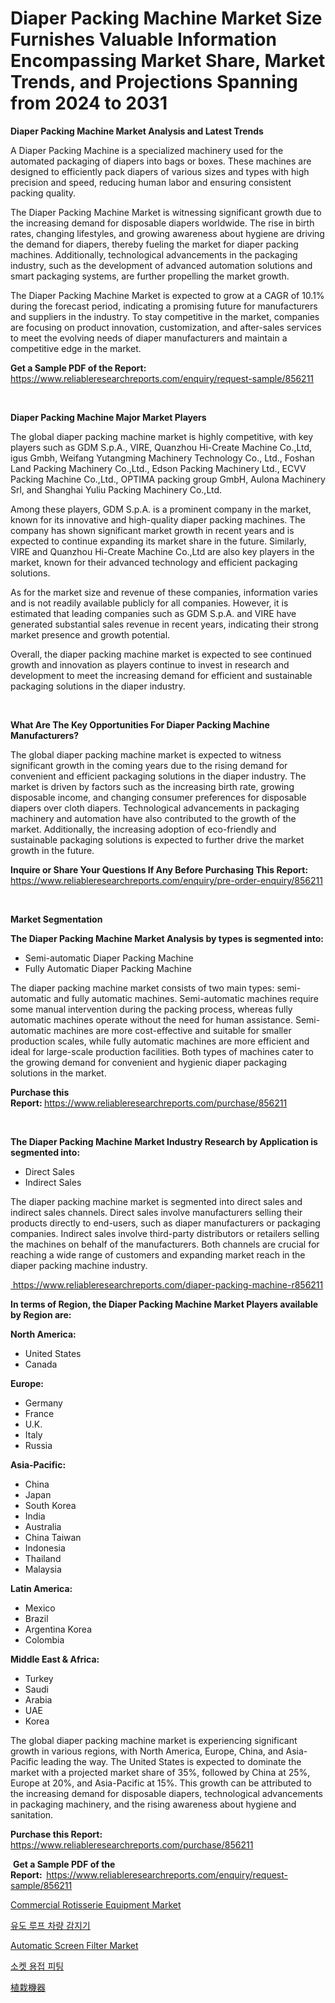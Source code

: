<p><h1>Diaper Packing Machine Market Size Furnishes Valuable Information Encompassing Market Share, Market Trends, and Projections Spanning from 2024 to 2031</h1></p><p><strong>Diaper Packing Machine Market Analysis and Latest Trends</strong></p>
<p><p>A Diaper Packing Machine is a specialized machinery used for the automated packaging of diapers into bags or boxes. These machines are designed to efficiently pack diapers of various sizes and types with high precision and speed, reducing human labor and ensuring consistent packing quality.</p><p>The Diaper Packing Machine Market is witnessing significant growth due to the increasing demand for disposable diapers worldwide. The rise in birth rates, changing lifestyles, and growing awareness about hygiene are driving the demand for diapers, thereby fueling the market for diaper packing machines. Additionally, technological advancements in the packaging industry, such as the development of advanced automation solutions and smart packaging systems, are further propelling the market growth.</p><p>The Diaper Packing Machine Market is expected to grow at a CAGR of 10.1% during the forecast period, indicating a promising future for manufacturers and suppliers in the industry. To stay competitive in the market, companies are focusing on product innovation, customization, and after-sales services to meet the evolving needs of diaper manufacturers and maintain a competitive edge in the market.</p></p>
<p><strong>Get a Sample PDF of the Report:&nbsp;</strong> <a href="https://www.reliableresearchreports.com/enquiry/request-sample/856211">https://www.reliableresearchreports.com/enquiry/request-sample/856211</a></p>
<p>&nbsp;</p>
<p><strong>Diaper Packing Machine Major Market Players</strong></p>
<p><p>The global diaper packing machine market is highly competitive, with key players such as GDM S.p.A., VIRE, Quanzhou Hi-Create Machine Co.,Ltd, igus Gmbh, Weifang Yutangming Machinery Technology Co., Ltd., Foshan Land Packing Machinery Co.,Ltd., Edson Packing Machinery Ltd., ECVV Packing Machine Co.,Ltd., OPTIMA packing group GmbH, Aulona Machinery Srl, and Shanghai Yuliu Packing Machinery Co.,Ltd.</p><p>Among these players, GDM S.p.A. is a prominent company in the market, known for its innovative and high-quality diaper packing machines. The company has shown significant market growth in recent years and is expected to continue expanding its market share in the future. Similarly, VIRE and Quanzhou Hi-Create Machine Co.,Ltd are also key players in the market, known for their advanced technology and efficient packaging solutions.</p><p>As for the market size and revenue of these companies, information varies and is not readily available publicly for all companies. However, it is estimated that leading companies such as GDM S.p.A. and VIRE have generated substantial sales revenue in recent years, indicating their strong market presence and growth potential.</p><p>Overall, the diaper packing machine market is expected to see continued growth and innovation as players continue to invest in research and development to meet the increasing demand for efficient and sustainable packaging solutions in the diaper industry.</p></p>
<p>&nbsp;</p>
<p><strong>What Are The Key Opportunities For Diaper Packing Machine Manufacturers?</strong></p>
<p><p>The global diaper packing machine market is expected to witness significant growth in the coming years due to the rising demand for convenient and efficient packaging solutions in the diaper industry. The market is driven by factors such as the increasing birth rate, growing disposable income, and changing consumer preferences for disposable diapers over cloth diapers. Technological advancements in packaging machinery and automation have also contributed to the growth of the market. Additionally, the increasing adoption of eco-friendly and sustainable packaging solutions is expected to further drive the market growth in the future.</p></p>
<p><strong>Inquire or Share Your Questions If Any Before Purchasing This Report:</strong> <a href="https://www.reliableresearchreports.com/enquiry/pre-order-enquiry/856211">https://www.reliableresearchreports.com/enquiry/pre-order-enquiry/856211</a></p>
<p>&nbsp;</p>
<p><strong>Market Segmentation</strong></p>
<p><strong>The Diaper Packing Machine Market Analysis by types is segmented into:</strong></p>
<p><ul><li>Semi-automatic Diaper Packing Machine</li><li>Fully Automatic Diaper Packing Machine</li></ul></p>
<p><p>The diaper packing machine market consists of two main types: semi-automatic and fully automatic machines. Semi-automatic machines require some manual intervention during the packing process, whereas fully automatic machines operate without the need for human assistance. Semi-automatic machines are more cost-effective and suitable for smaller production scales, while fully automatic machines are more efficient and ideal for large-scale production facilities. Both types of machines cater to the growing demand for convenient and hygienic diaper packaging solutions in the market.</p></p>
<p><strong>Purchase this Report:&nbsp;</strong><a href="https://www.reliableresearchreports.com/purchase/856211">https://www.reliableresearchreports.com/purchase/856211</a></p>
<p>&nbsp;</p>
<p><strong>The Diaper Packing Machine Market Industry Research by Application is segmented into:</strong></p>
<p><ul><li>Direct Sales</li><li>Indirect Sales</li></ul></p>
<p><p>The diaper packing machine market is segmented into direct sales and indirect sales channels. Direct sales involve manufacturers selling their products directly to end-users, such as diaper manufacturers or packaging companies. Indirect sales involve third-party distributors or retailers selling the machines on behalf of the manufacturers. Both channels are crucial for reaching a wide range of customers and expanding market reach in the diaper packing machine industry.</p></p>
<p><a href="https://www.reliableresearchreports.com/diaper-packing-machine-r856211">&nbsp;https://www.reliableresearchreports.com/diaper-packing-machine-r856211</a></p>
<p><strong>In terms of Region, the Diaper Packing Machine Market Players available by Region are:</strong></p>
<p>
    <p> <strong> North America: </strong>
        <ul>
            <li>United States</li>
            <li>Canada</li>
        </ul>
        </p> 
    <p> <strong> Europe: </strong>
        <ul>
            <li>Germany</li>
            <li>France</li>
            <li>U.K.</li>
            <li>Italy</li>
            <li>Russia</li>
        </ul>
        </p> 
    <p> <strong> Asia-Pacific: </strong>
        <ul>
            <li>China</li>
            <li>Japan</li>
            <li>South Korea</li>
            <li>India</li>
            <li>Australia</li>
            <li>China Taiwan</li>
            <li>Indonesia</li>
            <li>Thailand</li>
            <li>Malaysia</li>
        </ul>
        </p> 
    <p> <strong> Latin America: </strong>
        <ul>
            <li>Mexico</li>
            <li>Brazil</li>
            <li>Argentina Korea</li>
            <li>Colombia</li>
        </ul>
        </p> 
    <p> <strong> Middle East & Africa: </strong>
        <ul>
            <li>Turkey</li>
            <li>Saudi</li>
            <li>Arabia</li>
            <li>UAE</li>
            <li>Korea</li>
        </ul>
    </p>
    </p>
<p><p>The global diaper packing machine market is experiencing significant growth in various regions, with North America, Europe, China, and Asia-Pacific leading the way. The United States is expected to dominate the market with a projected market share of 35%, followed by China at 25%, Europe at 20%, and Asia-Pacific at 15%. This growth can be attributed to the increasing demand for disposable diapers, technological advancements in packaging machinery, and the rising awareness about hygiene and sanitation.</p></p>
<p><strong>Purchase this Report: </strong><a href="https://www.reliableresearchreports.com/purchase/856211">https://www.reliableresearchreports.com/purchase/856211</a></p>
<p>&nbsp;<strong>Get a Sample PDF of the Report:&nbsp;&nbsp;</strong><a href="https://www.reliableresearchreports.com/enquiry/request-sample/856211">https://www.reliableresearchreports.com/enquiry/request-sample/856211</a></p>
<p><strong></strong></p>
<p><p><a href="https://github.com/edytherolanlouisejk1miz0wig/Market-Research-Report-List-2/blob/main/commercial-rotisserie-equipment-market.md">Commercial Rotisserie Equipment Market</a></p><p><a href="https://medium.com/@matthiasdkins856/%EC%9D%B8%EB%8D%95%ED%8B%B0%EB%B8%8C-%EB%A3%A8%ED%94%84-%EC%B0%A8%EB%9F%89-%EA%B2%80%EC%B6%9C%EA%B8%B0-%EC%8B%9C%EC%9E%A5-%EA%B2%BD%EC%9F%81-%EB%B6%84%EC%84%9D-%EC%8B%9C%EC%9E%A5-%EB%8F%99%ED%96%A5-%EB%B0%8F-2031%EB%85%84%EA%B9%8C%EC%A7%80%EC%9D%98-%EC%98%88%EC%B8%A1-a8ebcf451136">유도 루프 차량 감지기</a></p><p><a href="https://github.com/peachesmcdowel1/Market-Research-Report-List-2/blob/main/automatic-screen-filter-market.md">Automatic Screen Filter Market</a></p><p><a href="https://github.com/LanceOlsotn8978/Market-Research-Report-List-1/blob/main/746118020534.md">소켓 용접 피팅</a></p><p><a href="https://medium.com/@johneahan44556754/%E6%A4%8D%E7%89%A9%E3%81%AE%E6%A4%8D%E4%BB%98%E3%81%91%E6%A9%9F%E5%99%A8%E5%B8%82%E5%A0%B4%E3%81%AE%E5%88%86%E6%9E%90-%E3%82%B0%E3%83%AD%E3%83%BC%E3%83%90%E3%83%AB%E7%94%A3%E6%A5%AD%E3%81%AE%E8%A6%8B%E9%80%9A%E3%81%97%E3%81%A8%E4%BA%88%E6%B8%AC-2024%E5%B9%B4%E3%81%8B%E3%82%892031%E5%B9%B4-21e737159202">植栽機器</a></p></p>